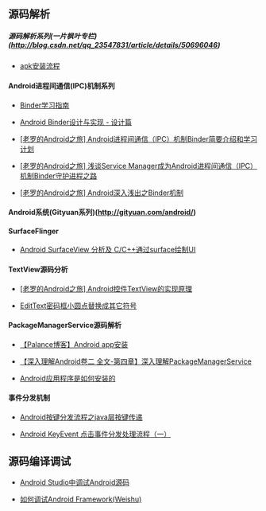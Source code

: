 
## 源码解析

##### 源码解析系列(一片枫叶专栏)(http://blog.csdn.net/qq_23547831/article/details/50696046)
* [apk安装流程](http://blog.csdn.net/qq_23547831/article/details/51210682)

#### Android进程间通信(IPC)机制系列
* [Binder学习指南](http://weishu.me/2016/01/12/binder-index-for-newer/)
* [Android Binder设计与实现 - 设计篇](http://blog.csdn.net/universus/article/details/6211589)

* [[老罗的Android之旅] Android进程间通信（IPC）机制Binder简要介绍和学习计划](http://blog.csdn.net/luoshengyang/article/details/6618363)

* [[老罗的Android之旅] 浅谈Service Manager成为Android进程间通信（IPC）机制Binder守护进程之路](http://blog.csdn.net/luoshengyang/article/details/6621566)

* [[老罗的Android之旅] Android深入浅出之Binder机制](http://www.cnblogs.com/innost/archive/2011/01/09/1931456.html)

#### Android系统(Gityuan系列)(http://gityuan.com/android/)

#### SurfaceFlinger
* [Android SurfaceView 分析及 C/C++通过surface绘制UI](http://blog.csdn.net/alitter/article/details/38685739)

#### TextView源码分析
* [[老罗的Android之旅] Android控件TextView的实现原理](http://blog.csdn.net/luoshengyang/article/details/8636153)

* [EditText密码框小圆点替换成其它符号](http://blog.csdn.net/jdsjlzx/article/details/25064867)


#### PackageManagerService源码解析
* [【Palance博客】Android app安装](http://palanceli.com/2016/10/23/2016/1024Installer2/)

* [【深入理解Android卷二 全文-第四章】深入理解PackageManagerService](https://blog.csdn.net/innost/article/details/47253179)

* [Android应用程序是如何安装的](https://guolei1130.github.io/2017/01/04/Android应用程序是如何安装的/)

#### 事件分发机制
* [Android按键分发流程之java层按键传递](https://blog.csdn.net/chenweiaiyanyan/article/details/72866796)

* [Android KeyEvent 点击事件分发处理流程（一）](https://www.jianshu.com/p/2f28386706a0)

## 源码编译调试
* [Android Studio中调试Android源码](http://blog.csdn.net/murphykwu/article/details/52117907)

* [如何调试Android Framework(Weishu)](http://weishu.me/2016/05/30/how-to-debug-android-framework/)


